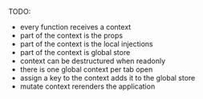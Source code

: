 TODO:
- every function receives a context
- part of the context is the props
- part of the context is the local injections
- part of the context is global store
- context can be destructured when readonly
- there is one global context per tab open
- assign a key to the context adds it to the global store
- mutate context rerenders the application